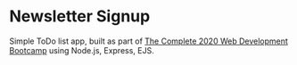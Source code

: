 # Newsletter Signup

Simple ToDo list app, built as part of [The Complete 2020 Web Development Bootcamp](https://www.udemy.com/course/the-complete-web-development-bootcamp/)
using Node.js, Express, EJS.
